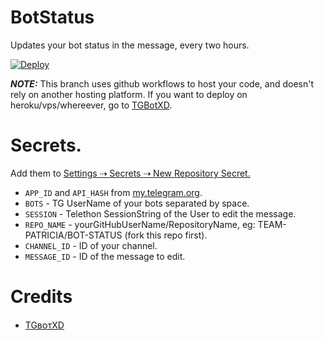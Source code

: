 # BotStatus
Updates your bot status in the message, every two hours.

[![Deploy](https://www.herokucdn.com/deploy/button.svg)](https://heroku.com/deploy?template=https://github.com/TEAM-PATRICIA/BOT-STATUS)


**_NOTE:_** This branch uses github workflows to host your code, and doesn't rely on another hosting platform. If you want to deploy on heroku/vps/whereever, go to [TGBotXD](T.ME/TGBOTZXD).

# Secrets.

Add them to [Settings ⇢ Secrets ⇢ New Repository Secret.](https://docs.github.com/en/actions/reference/encrypted-secrets)

- `APP_ID` and `API_HASH` from [my.telegram.org](https://my.telegram.org).
- `BOTS` - TG UserName of your bots separated by space.
- `SESSION` - Telethon SessionString of the User to edit the message.
- `REPO_NAME` - yourGitHubUserName/RepositoryName, eg: TEAM-PATRICIA/BOT-STATUS (fork this repo first).
- `CHANNEL_ID` - ID of your channel.
- `MESSAGE_ID` - ID of the message to edit.

# Credits
- [TGʙᴏᴛXD](t.me/TGBOTZXD)
